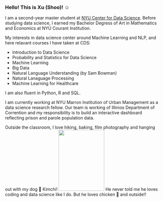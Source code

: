 ### Hello! This is Xu (Shoo)! ☺️

I am a second-year master student at [NYU Center for Data Science](https://cds.nyu.edu/). Before studying data science, I earned my Bachelor Degress of Art in Mathematics and Economics at NYU Courant Institution.

My interests in data science center around Machine Learning and NLP, and here relavant courses I have taken at CDS:
- Introduction to Data Science
- Probability and Statistics for Data Science
- Machine Learning
- Big Data
- Natural Language Understanding (by Sam Bowman)
- Natural Lanaguage Processing
- Machine Learning for Healthcare 

I am also fluent in Python, R and SQL.

I am currently working at NYU Marron Institution of Urban Management as a data science research fellow. Our team is working of Illinios Department of Corrention and my responsibility is to build an interactive dashboard reflecting prison and parole population data.

Outside the classroom, I love hiking, baking, film photography and hanging out with my dog 🐶 Kimchi! <img src="https://user-images.githubusercontent.com/57966939/207690507-dbcd2365-10f8-4951-beb8-4db650549750.jpeg"  width="150" height="200" />
He never told me he loves coding and data science like I do. But he loves chicken 🍗 and outside!!
